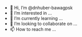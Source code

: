 - 👋 Hi, I’m @dnhuber-bawagpsk
- 👀 I’m interested in ...
- 🌱 I’m currently learning ...
- 💞️ I’m looking to collaborate on ...
- 📫 How to reach me ...

<!---
dnhuber-bawagpsk/dnhuber-bawagpsk is a ✨ special ✨ repository because its `README.md` (this file) appears on your GitHub profile.
You can click the Preview link to take a look at your changes.
--->
